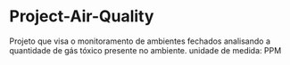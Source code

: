 # Project-Air-Quality

Projeto que visa o monitoramento de ambientes fechados analisando a quantidade de gás tóxico presente no ambiente. 
unidade de medida: PPM
